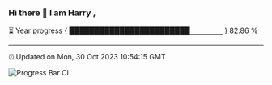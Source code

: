 ### Hi there 👋 I am Harry , 

⏳ Year progress { ████████████████████████▁▁▁▁▁▁ } 82.86 %

---

⏰ Updated on Mon, 30 Oct 2023 10:54:15 GMT

![Progress Bar CI](https://github.com/duykhang68/duykhang68/workflows/Progress%20Bar%20CI/badge.svg)
